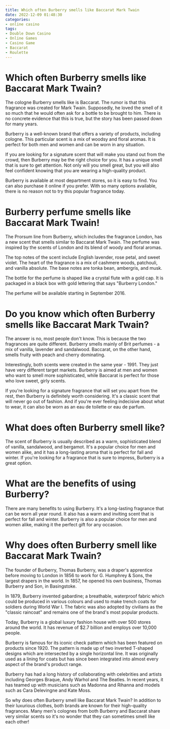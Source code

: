 ```yaml
---
title: Which often Burberry smells like Baccarat Mark Twain
date: 2022-12-09 01:48:30
categories:
- online casino
tags:
- Double Down Casino
- Online Games
- Casino Game
- Baccarat
- Roulette
---
```



#  Which often Burberry smells like Baccarat Mark Twain?

The cologne Burberry smells like is Baccarat. The rumor is that this fragrance was created for Mark Twain. Supposedly, he loved the smell of it so much that he would often ask for a bottle to be brought to him. There is no concrete evidence that this is true, but the story has been passed down for many years.

Burberry is a well-known brand that offers a variety of products, including cologne. This particular scent is a mix of woodsy and floral aromas. It is perfect for both men and women and can be worn in any situation.

If you are looking for a signature scent that will make you stand out from the crowd, then Burberry may be the right choice for you. It has a unique smell that is sure to get attention. Not only will you smell great, but you will also feel confident knowing that you are wearing a high-quality product.

Burberry is available at most department stores, so it is easy to find. You can also purchase it online if you prefer. With so many options available, there is no reason not to try this popular fragrance today.

#  Burberry perfume smells like Baccarat Mark Twain!

The Prorsum line from Burberry, which includes the fragrance London, has a new scent that smells similar to Baccarat Mark Twain. The perfume was inspired by the scents of London and its blend of woody and floral aromas.

The top notes of the scent include English lavender, rose petal, and sweet violet. The heart of the fragrance is a mix of cashmere woods, patchouli, and vanilla absolute. The base notes are tonka bean, ambergris, and musk.

The bottle for the perfume is shaped like a crystal flute with a gold cap. It is packaged in a black box with gold lettering that says "Burberry London."

The perfume will be available starting in September 2016.

#  Do you know which often Burberry smells like Baccarat Mark Twain?

The answer is no, most people don't know. This is because the two fragrances are quite different. Burberry smells mainly of Brit perfumes - a mix of vanilla, lavender and sandalwood. Baccarat, on the other hand, smells fruity with peach and cherry dominating.

Interestingly, both scents were created in the same year - 1991. They just have very different target markets. Burberry is aimed at men and women who want to smell more sophisticated, while Baccarat is perfect for those who love sweet, girly scents.

If you're looking for a signature fragrance that will set you apart from the rest, then Burberry is definitely worth considering. It's a classic scent that will never go out of fashion. And if you're ever feeling indecisive about what to wear, it can also be worn as an eau de toilette or eau de parfum.

#  What does often Burberry smell like?

The scent of Burberry is usually described as a warm, sophisticated blend of vanilla, sandalwood, and bergamot. It's a popular choice for men and women alike, and it has a long-lasting aroma that is perfect for fall and winter. If you're looking for a fragrance that is sure to impress, Burberry is a great option.

# What are the benefits of using Burberry?

There are many benefits to using Burberry. It's a long-lasting fragrance that can be worn all year round. It also has a warm and inviting scent that is perfect for fall and winter. Burberry is also a popular choice for men and women alike, making it the perfect gift for any occasion.

#  Why does often Burberry smell like Baccarat Mark Twain?

The founder of Burberry, Thomas Burberry, was a draper's apprentice before moving to London in 1856 to work for G. Humphrey & Sons, the largest drapers in the world. In 1857, he opened his own business, Thomas Burberry and Son, in Basingstoke.

In 1879, Burberry invented gabardine; a breathable, waterproof fabric which could be produced in various colours and used to make trench coats for soldiers during World War I. The fabric was also adopted by civilians as the "classic raincoat" and remains one of the brand's most popular products.

Today, Burberry is a global luxury fashion house with over 500 stores around the world. It has revenue of $2.7 billion and employs over 10,000 people.

Burberry is famous for its iconic check pattern which has been featured on products since 1920. The pattern is made up of two inverted T-shaped designs which are intersected by a single horizontal line. It was originally used as a lining for coats but has since been integrated into almost every aspect of the brand's product range.

Burberry has had a long history of collaborating with celebrities and artists including Georges Braque, Andy Warhol and The Beatles. In recent years, it has teamed up with musicians such as Madonna and Rihanna and models such as Cara Delevingne and Kate Moss.

So why does often Burberry smell like Baccarat Mark Twain? In addition to their luxurious clothes, both brands are known for their high-quality fragrances. Many men's colognes from both Burberry and Baccarat share very similar scents so it's no wonder that they can sometimes smell like each other!